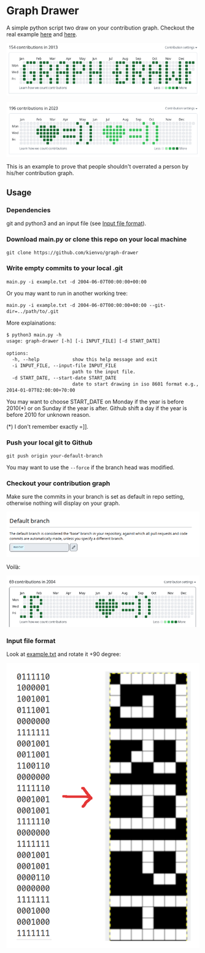 # Graph Drawer

A simple python script two draw on your contribution graph. Checkout the real
example
[here](https://github.com/kienvo?tab=overview&from=2003-12-01&to=2003-12-31) and
[here](https://github.com/kienvo?tab=overview&from=2004-12-01&to=2004-12-31).

![](preview.png)

![](preview-tym.png)

This is an example to prove that people shouldn't overrated a person by his/her
contribution graph.

## Usage

### Dependencies

git and python3 and an input file (see [Input file format](#input-file-format)).

### Download main.py or clone this repo on your local machine

```console
git clone https://github.com/kienvo/graph-drawer
```

### Write empty commits to your local .git

```console
main.py -i example.txt -d 2004-06-07T00:00:00+00:00
```

Or you may want to run in another working tree:

```console
main.py -i example.txt -d 2004-06-07T00:00:00+00:00 --git-dir=../path/to/.git
```

More explainations:

```console
$ python3 main.py -h
usage: graph-drawer [-h] [-i INPUT_FILE] [-d START_DATE]

options:
  -h, --help            show this help message and exit
  -i INPUT_FILE, --input-file INPUT_FILE
                        path to the input file.
  -d START_DATE, --start-date START_DATE
                        date to start drawing in iso 8601 format e.g., 2014-01-07T02:00:00+70:00
```

You may want to choose START_DATE on Monday if the year is before 2010(*) or on
Sunday if the year is after. Github shift a day if the year is before 2010 for
unknown reason.

(*) I don't remember exactly =]].

### Push your local git to Github

```console
git push origin your-default-branch
```

You may want to use the `--force` if the branch head was modified.

### Checkout your contribution graph

Make sure the commits in your branch is set as default in repo setting,
otherwise nothing will display on your graph.

![default-branch-setting](default-branch-setting.png)

Voilà:

![Voilà](voila.png)


### Input file format

Look at [example.txt](example.txt) and rotate it +90 degree:

![](input-file.png)
